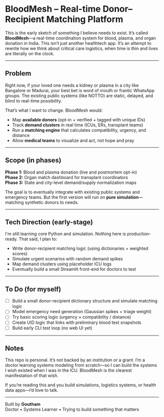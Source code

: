 # BloodMesh – Real-time Donor–Recipient Matching Platform

This is the early sketch of something I believe needs to exist. It’s called **BloodMesh**—a real-time coordination system for blood, plasma, and organ donation in India. This isn’t just another healthtech app. It’s an attempt to rewrite how we think about critical care logistics, when time is thin and lives are literally on the clock.

---

## Problem
Right now, if your loved one needs a kidney or plasma in a city like Bangalore or Madurai, your best bet is word of mouth or frantic WhatsApp groups. The existing public systems (like NOTTO) are static, delayed, and blind to real-time possibility.

That’s what I want to change. BloodMesh would:
- Map **available donors** (opt-in + verified + tagged with unique IDs)
- Track **demand clusters** in real time (ICUs, ERs, transplant teams)
- Run a **matching engine** that calculates compatibility, urgency, and distance
- Allow **medical teams** to visualize and act, not hope and pray

---

## Scope (in phases)
**Phase 1:** Blood and plasma donation (live and postmortem opt-in)  
**Phase 2:** Organ match dashboard for transplant coordinators  
**Phase 3:** State and city-level demand/supply normalization maps

The goal is to eventually integrate with existing public systems and emergency teams. But the first version will run on **pure simulation**—matching synthetic donors to needs.

---

## Tech Direction (early-stage)
I'm still learning core Python and simulation. Nothing here is production-ready. That said, I plan to:

- Write donor-recipient matching logic (using dictionaries + weighted scores)
- Simulate urgent scenarios with random demand spikes
- Map demand clusters using placeholder ICU logs
- Eventually build a small Streamlit front-end for doctors to test

---

## To Do (for myself)
- [ ] Build a small donor-recipient dictionary structure and simulate matching logic
- [ ] Model emergency need generation (Gaussian spikes + triage weight)
- [ ] Try basic scoring logic (urgency × compatibility / distance)
- [ ] Create UID logic that links with preliminary blood test snapshots
- [ ] Build early CLI test loop (no web UI yet)

---

## Notes
This repo is personal. It’s not backed by an institution or a grant. I’m a doctor learning systems modeling from scratch—so I can build the systems I wish existed when I was in the ICU. BloodMesh is the clearest manifestation of that wish.

If you’re reading this and you build simulations, logistics systems, or health data apps—I’d love to talk.

---

Built by **Goutham**  
Doctor • Systems Learner • Trying to build something that matters
